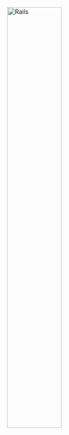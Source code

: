 <img width="50%" alt="Rails" src="https://github.com/user-attachments/assets/eefc1828-6d6f-4f03-ae2a-b4e13bd10ce0" />
